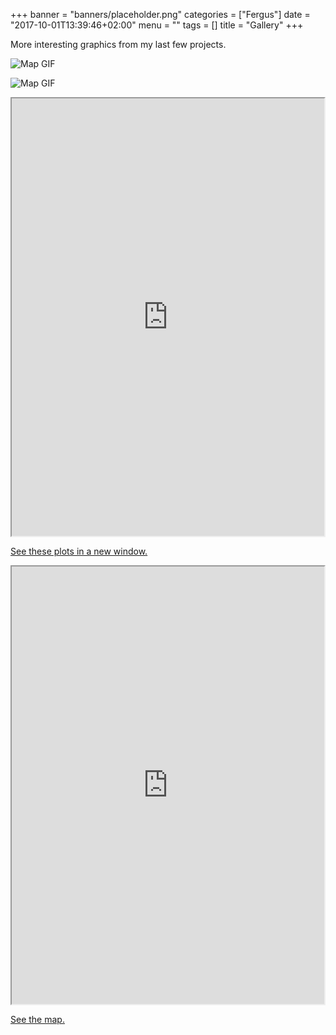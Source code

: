 +++
banner = "banners/placeholder.png"
categories = ["Fergus"]
date = "2017-10-01T13:39:46+02:00"
menu = ""
tags = []
title = "Gallery"
+++

More interesting graphics from my last few projects.

![Map GIF](https://fergustaylor.github.io/Arran/gif4.gif)

![Map GIF](https://fergustaylor.github.io/Arran/output2.gif)

<style>
    iframe {
        width: 500px;
        height: 500px;
    }
</style>
<iframe src="https://fergustaylor.github.io/Arran/Function10.html">
</iframe>

[See these plots in a new
window.](https://fergustaylor.github.io/Arran/Function10.html)


<style>
    iframe {
        width: 500px;
        height: 700px;
    }
</style>
<iframe src="https://fergustaylor.github.io/Arran/Map5view.html">
</iframe>

[See the map.](https://fergustaylor.github.io/Arran/Map5view.html)
